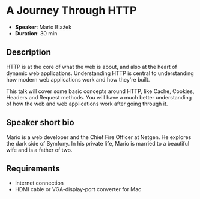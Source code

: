 # A Journey Through HTTP

- __Speaker__: Mario Blažek
- __Duration__: 30 min

## Description

HTTP is at the core of what the web is about, and also at the heart of dynamic web applications. Understanding HTTP is central to understanding how modern web applications work and how they're built. 

This talk will cover some basic concepts around HTTP, like Cache, Cookies, Headers and Request methods. You will have a much better understanding of how the web and web applications work after going through it. 


## Speaker short bio

Mario is a web developer and the Chief Fire Officer at Netgen. He explores the dark side of Symfony. In his private life, Mario is married to a beautiful wife and is a father of two.

## Requirements
- Internet connection
- HDMI cable or VGA-display-port converter for Mac
